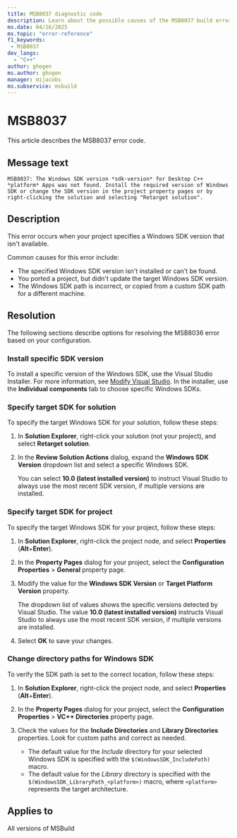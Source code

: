 ```yaml
---
title: MSB8037 diagnostic code
description: Learn about the possible causes of the MSB8037 build error and get troubleshooting tips.
ms.date: 04/16/2025
ms.topic: "error-reference"
f1_keywords:
 - MSB8037
dev_langs:
  - "C++"
author: ghogen
ms.author: ghogen
manager: mijacobs
ms.subservice: msbuild
---
```

# MSB8037

This article describes the MSB8037 error code.

## Message text

`MSB8037: The Windows SDK version *sdk-version* for Desktop C++ *platform* Apps was not found. Install the required version of Windows SDK or change the SDK version in the project property pages or by right-clicking the solution and selecting "Retarget solution".`

## Description

This error occurs when your project specifies a Windows SDK version that isn't available.

Common causes for this error include:

- The specified Windows SDK version isn't installed or can't be found.
- You ported a project, but didn't update the target Windows SDK version. 
- The Windows SDK path is incorrect, or copied from a custom SDK path for a different machine. 

## Resolution

The following sections describe options for resolving the MSB8036 error based on your configuration.

### Install specific SDK version

To install a specific version of the Windows SDK, use the Visual Studio Installer. For more information, see [Modify Visual Studio](../../install/modify-visual-studio.md). In the installer, use the **Individual components** tab to choose specific Windows SDKs.

### Specify target SDK for solution

To specify the target Windows SDK for your solution, follow these steps:

1. In **Solution Explorer**, right-click your solution (not your project), and select **Retarget solution**.

1. In the **Review Solution Actions** dialog, expand the **Windows SDK Version** dropdown list and select a specific Windows SDK.

   You can select **10.0 (latest installed version)** to instruct Visual Studio to always use the most recent SDK version, if multiple versions are installed.

### Specify target SDK for project

To specify the target Windows SDK for your project, follow these steps:

1. In **Solution Explorer**, right-click the project node, and select **Properties** (**Alt**+**Enter**).
1. In the **Property Pages** dialog for your project, select the **Configuration Properties** > **General** property page.
1. Modify the value for the **Windows SDK Version** or **Target Platform Version** property.

   The dropdown list of values shows the specific versions detected by Visual Studio. The value **10.0 (latest installed version)** instructs Visual Studio to always use the most recent SDK version, if multiple versions are installed.

1. Select **OK** to save your changes.

### Change directory paths for Windows SDK

To verify the SDK path is set to the correct location, follow these steps:

1. In **Solution Explorer**, right-click the project node, and select **Properties** (**Alt**+**Enter**).
1. In the **Property Pages** dialog for your project, select the **Configuration Properties** > **VC++ Directories** property page.
1. Check the values for the **Include Directories** and **Library Directories** properties. Look for custom paths and correct as needed.

   - The default value for the *Include* directory for your selected Windows SDK is specified with the `$(WindowsSDK_IncludePath)` macro.
   - The default value for the *Library* directory is specified with the `$(WindowsSDK_LibraryPath_<platform>)` macro, where `<platform>` represents the target architecture.

## Applies to

All versions of MSBuild